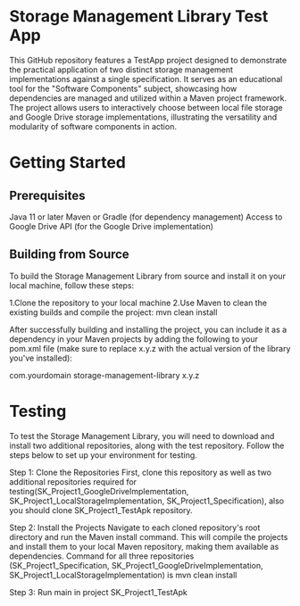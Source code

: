 # Storage Management Library Test App

This GitHub repository features a TestApp project designed to demonstrate the practical application of two distinct storage management implementations against a single specification. It serves as an educational tool for the "Software Components" subject, showcasing how dependencies are managed and utilized within a Maven project framework. The project allows users to interactively choose between local file storage and Google Drive storage implementations, illustrating the versatility and modularity of software components in action.




# Getting Started

## Prerequisites
Java 11 or later
Maven or Gradle (for dependency management)
Access to Google Drive API (for the Google Drive implementation)


## Building from Source
To build the Storage Management Library from source and install it on your local machine, follow these steps:

1.Clone the repository to your local machine
2.Use Maven to clean the existing builds and compile the project: mvn clean install



After successfully building and installing the project, you can include it as a dependency in your Maven projects by adding the following to your pom.xml file (make sure to replace x.y.z with the actual version of the library you've installed):


<dependency>
    <groupId>com.yourdomain</groupId>
    <artifactId>storage-management-library</artifactId>
    <version>x.y.z</version>
</dependency>





# Testing
To test the Storage Management Library, you will need to download and install two additional repositories, along with the test repository. Follow the steps below to set up your environment for testing.

Step 1: Clone the Repositories
First, clone this repository as well as two additional repositories required for testing(SK_Project1_GoogleDriveImplementation, SK_Project1_LocalStorageImplementation, SK_Project1_Specification), also you should clone SK_Project1_TestApk repository. 

Step 2: Install the Projects
Navigate to each cloned repository's root directory and run the Maven install command. This will compile the projects and install them to your local Maven repository, making them available as dependencies.
Command for all three repositories (SK_Project1_Specification, SK_Project1_GoogleDriveImplementation, SK_Project1_LocalStorageImplementation) is mvn clean install

Step 3: Run main in project SK_Project1_TestApk
